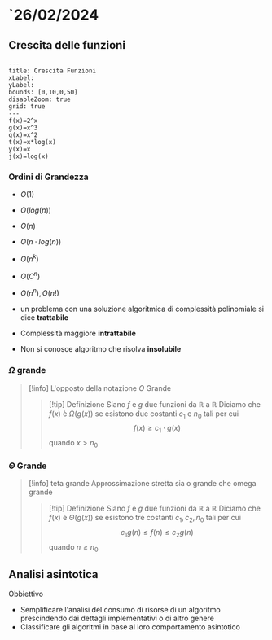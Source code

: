 # `26/02/2024
## Crescita delle funzioni

```functionplot
---
title: Crescita Funzioni
xLabel: 
yLabel: 
bounds: [0,10,0,50]
disableZoom: true
grid: true
---
f(x)=2^x
g(x)=x^3
q(x)=x^2
t(x)=x*log(x)
y(x)=x
j(x)=log(x)
```
### Ordini di Grandezza
- $O(1)$
- $O(log(n))$
- $O(n)$
- $O(n\cdot log(n))$
- $O(n^k)$
- $O(C^n)$
- $O(n^n),O(n!)$

- un problema con una soluzione algoritmica di complessità polinomiale si dice **trattabile**
- Complessità maggiore **intrattabile**
- Non si conosce algoritmo che risolva **insolubile**

### $\Omega$ grande

>[!info]
>L'opposto della notazione $O$ Grande
>>[!tip] Definizione
>>Siano $f$ e $g$ due funzioni da $\mathbb{R}$ a $\mathbb{R}$
>>Diciamo che $f(x)$ è $\Omega(g(x))$ se esistono due costanti $c_{1}$ e $n_{0}$ tali per cui 
>>$$f(x)\geq c_{1}\cdot g(x)$$ quando $x>n_{0}$
>

### $\Theta$ Grande

>[!info] teta grande
>Approssimazione stretta sia o grande che omega grande
>>[!tip] Definizione
>>Siano $f$ e $g$ due funzioni da $\mathbb{R}$ a $\mathbb{R}$
>>Diciamo che $f(x)$ è $\Theta(g(x))$ se esistono tre costanti $c_{1},c_{2},n_{0}$ tali per cui 
>>$$c_{1}g(n)\leq f(n)\leq c_{2}g(n)$$ quando $n \geq n_{0}$

## Analisi asintotica
Obbiettivo
- Semplificare l'analisi del consumo di risorse di un algoritmo prescindendo dai dettagli implementativi o di altro genere
- Classificare gli algoritmi in base al loro comportamento asintotico
